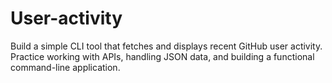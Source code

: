 # User-activity
Build a simple CLI tool that fetches and displays recent GitHub user activity. Practice working with APIs, handling JSON data, and building a functional command-line application.
